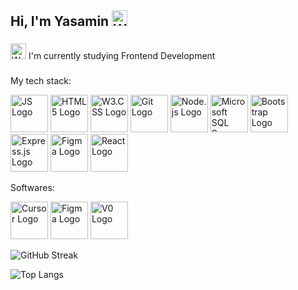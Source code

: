 ## Hi, I'm Yasamin <img src="https://raw.githubusercontent.com/Tarikul-Islam-Anik/Animated-Fluent-Emojis/master/Emojis/Hand%20gestures/Waving%20Hand.png" alt="Waving Hand" width="25" height="25" />
###
<img src="https://raw.githubusercontent.com/Tarikul-Islam-Anik/Animated-Fluent-Emojis/master/Emojis/People%20with%20professions/Woman%20Technologist%20Light%20Skin%20Tone.png" alt="Woman Technologist Light Skin Tone" width="25" height="25" /> I'm currently studying Frontend Development 
###

<!--
**yas-amini/yas-amini** is a ✨ _special_ ✨ repository because its `README.md` (this file) appears on your GitHub profile.

Here are some ideas to get you started:

- 🔭 I’m currently working on ...
- 🌱 I’m currently learning ...
- 👯 I’m looking to collaborate on ...
- 🤔 I’m looking for help with ...
- 💬 Ask me about ...
- 📫 How to reach me: ...
- 😄 Pronouns: ...
- ⚡ Fun fact: ...
-->
My tech stack:
<p align="left">
  <img src="https://www.svgrepo.com/show/303206/javascript-logo.svg" height="60" alt="JS Logo" />
  <img src="https://upload.wikimedia.org/wikipedia/commons/thumb/6/61/HTML5_logo_and_wordmark.svg/512px-HTML5_logo_and_wordmark.svg.png" height="60" alt="HTML5 Logo" />
  <img src="https://www.vectorlogo.zone/logos/w3_css/w3_css-official.svg" height="60" alt="W3.CSS Logo" />
  <img src="https://git-scm.com/images/logos/downloads/Git-Icon-1788C.svg" height="60" alt="Git Logo" />
  <img src="https://upload.wikimedia.org/wikipedia/commons/thumb/d/d9/Node.js_logo.svg/590px-Node.js_logo.svg.png" height="60" alt="Node.js Logo" />
  <img src="https://files.brandlogos.net/svg/p9rFMhuYOp/microsoft-sql-server-logo-brandlogos.net_eer8xkaa1.svg" height="60" alt="Microsoft SQL Server Logo" />
  <img src="https://upload.wikimedia.org/wikipedia/commons/b/b2/Bootstrap_logo.svg" height="60" alt="Bootstrap Logo" />
  <img src="https://cdn.jsdelivr.net/gh/devicons/devicon/icons/express/express-original-wordmark.svg" height="60" alt="Express.js Logo" />
  <img src="https://cdn.jsdelivr.net/gh/devicons/devicon/icons/figma/figma-original.svg" height="60" alt="Figma Logo" />
  <img src="https://cdn.jsdelivr.net/gh/devicons/devicon/icons/react/react-original.svg" height="60" alt="React Logo" />

</p>

Softwares:
<p align="left">
  <img height="60" src="https://www.cursor.com/assets/images/logo.svg" height="60" alt="Cursor Logo" />
  <img src="https://cdn.jsdelivr.net/gh/devicons/devicon/icons/figma/figma-original.svg" height="60" alt="Figma Logo" />
  <img src="https://unpkg.com/@lobehub/icons-static-svg@latest/icons/v0.svg" height="60"  alt="V0 Logo" />
</p>

![GitHub Streak](https://github-readme-streak-stats.herokuapp.com/?user=yas-amini)

![Top Langs](https://github-readme-stats.vercel.app/api/top-langs/?username=yas-amini&layout=compact&langs_count=10)







